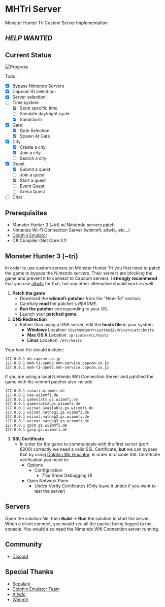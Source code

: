 # MHTri Server
Monster Hunter Tri Custom Server Implementation
## *HELP WANTED*

Current Status
--------------
![Progress](https://i.imgur.com/ITGqHah.png)

Todo:
- [x] Bypass Nintendo Servers
- [x] Capcom ID selection:
- [x] Server selection:
- [ ] Time system:
  - [X] Send specific time
  - [ ] Simulate day/night cycle
  - [x] Sandstorm
- [X] Gate:
  - [X] Gate Selection
  - [X] Spawn At Gate
- [X] City 
  - [X] Create a city
  - [X] Join a city
  - [ ] Search a city
- [X] Quest
  - [X] Submit a quest
  - [ ] Join a quest
  - [X] Start a quest
  - [ ] Event Quest
  - [ ] Arena Quest
- [ ] Chat

Prerequisites
-------------
 * Monster Hunter 3 (~tri) w/ Nintendo servers patch
 * Nintendo Wi-Fi Connection Server (wiimmfi, altwfc, etc...)
 * [Dolphin Emulator](https://github.com/dolphin-emu/dolphin)
 * C# Compiler (Net Core 3.1)

Monster Hunter 3 (~tri)
-----------------------
In order to use custom servers on Monster Hunter Tri you first need to patch the game to bypass the Nintendo servers. Their servers are blocking the game and prevent it to connect to Capcom servers. I **strongly recommend** that you use [altwfc](https://github.com/polaris-/dwc_network_server_emulator) for that, but any other alternative should work as well.

1. **Patch the game**
   * Download the **wiimmfi-patcher** from the "*How-To*" section.
   * Carefully **read** the patcher's *README*.
   * **Run the patcher** corresponding to your OS.
   * Launch your **patched game**.
2. **DNS Redirection**
   * Rather than using a DNS server, edit the **hosts file** in your system.
      * **Windows** Location: ```%SystemRoot%\system32\drivers\etc\hosts```
      * **Mac OS X** Location: ```/private/etc/hosts```
      * **Linux** Location: ```/etc/hosts```

Your host file should include:
```
127.0.0.1 mh.capcom.co.jp
127.0.0.1 mmh-t1-opn02.mmh-service.capcom.co.jp
127.0.0.1 mmh-t1-opn03.mmh-service.capcom.co.jp
``` 
If you are using a local Nintendo Wifi Connection Server and patched the game with the wimmfi patcher also include:
```
127.0.0.1 naswii.wiimmfi.de
127.0.0.1 nas.wiimmfi.de
127.0.0.1 gamestats.gs.wiimmfi.de
127.0.0.1 gamestats2.gs.wiimmfi.de
127.0.0.1 wiinat.available.gs.wiimmfi.de
127.0.0.1 wiinat.natneg1.gs.wiimmfi.de
127.0.0.1 wiinat.natneg2.gs.wiimmfi.de
127.0.0.1 wiinat.natneg3.gs.wiimmfi.de
127.0.0.1 gpcm.gs.wiimmfi.de
127.0.0.1 gpsp.gs.wiimmfi.de 
```
3. **SSL Certificate**
   * In order for the game to communicate with the first server (port 8200) correctly we need a valid SSL Certificate, **but** we can bypass that by using [Dolphin Wii Emulator](https://github.com/dolphin-emu/dolphin). In order to disable SSL Ceritifcate verification you need to:
     * Options
       * Configuration
         * *Tick* Show Debugging UI
     * Open Network Pane
       * *Untick* Verify Certificates (Only leave it untick if you want to test the server)

Servers
-----------
Open the solution file, then **Build** *->* **Run** the solution to start the server. When a client connect, you would see all the packet being logged to the console. You would also need the Nintendo Wifi Connection server running.

Community
-----------

- [Discord](https://discord.gg/rP55eE24QC)

Special Thanks
-----------
- [Sepalani](https://github.com/sepalani)
- [Dolphin Emulator Team](https://github.com/orgs/dolphin-emu/people)
- [Altwfc](https://github.com/barronwaffles/dwc_network_server_emulator)
- [Wimmfi](https://wiimmfi.de/)